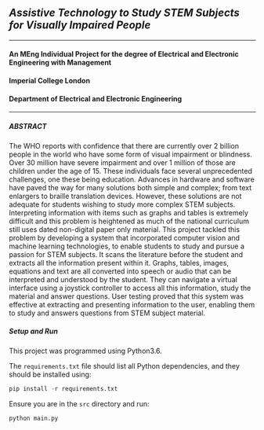 ## _Assistive Technology to Study STEM Subjects for Visually Impaired People_

---

#### An MEng Individual Project for the degree of Electrical and Electronic Engineering with Management
#### Imperial College London
#### Department of Electrical and Electronic Engineering

---

##### ABSTRACT

The WHO reports with confidence that there are currently over 2 billion people in the world who have some form of visual impairment or blindness. Over 30 million have severe impairment and over 1 million of those are children under the age of 15. These individuals face several unprecedented challenges, one these being education. Advances in hardware and software have paved the way for many solutions both simple and complex; from text enlargers to braille translation devices. However, these solutions are not adequate for students wishing to study more complex STEM subjects. Interpreting information with items such as graphs and tables is extremely difficult and this problem is heightened as much of the national curriculum still uses dated non-digital paper only material. This project tackled this problem by developing a system that incorporated computer vision and machine learning technologies, to enable students to study and pursue a passion for STEM subjects. It scans the literature before the student and extracts all the information present within it. Graphs, tables, images, equations and text are all converted into speech or audio that can be interpreted and understood by the student. They can navigate a virtual interface using a joystick controller to access all this information, study the material and answer questions. User testing proved that this system was effective at extracting and presenting information to the user, enabling them to study and answers questions from STEM subject material.

##### Setup and Run

This project was programmed using Python3.6.

The `requirements.txt` file should list all Python dependencies, and they should be installed using:

```python
pip install -r requirements.txt
```
Ensure you are in the `src` directory and run:

```python
python main.py
```
